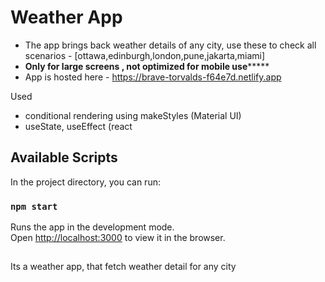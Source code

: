 # Weather App

- The app brings back weather details of any city, use these to check all scenarios - [ottawa,edinburgh,london,pune,jakarta,miami]
- ****Only for large screens , not optimized for mobile use*********
- App is hosted here - https://brave-torvalds-f64e7d.netlify.app

Used 
- conditional rendering using makeStyles (Material UI)
- useState, useEffect (react

## Available Scripts

In the project directory, you can run:

### `npm start`

Runs the app in the development mode.\
Open [http://localhost:3000](http://localhost:3000) to view it in the browser.

##
Its a weather app, that fetch weather detail for any city
